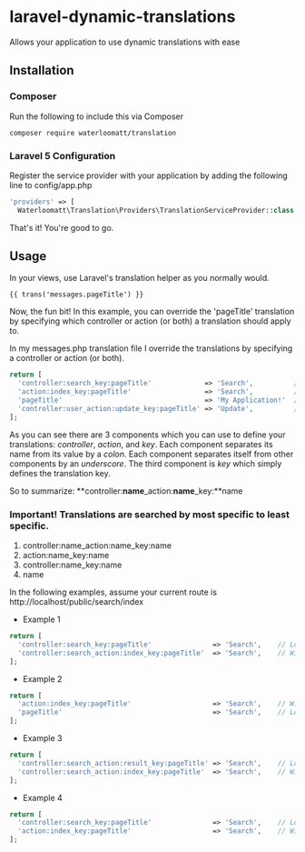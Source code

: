# laravel-dynamic-translations
Allows your application to use dynamic translations with ease

## Installation
### Composer
Run the following to include this via Composer
```
composer require waterloomatt/translation
```
### Laravel 5 Configuration
Register the service provider with your application by adding the following line to config/app.php
```php
'providers' => [
  Waterloomatt\Translation\Providers\TranslationServiceProvider::class
```
That's it! You're good to go.

## Usage
In your views, use Laravel's translation helper as you normally would. 
```
{{ trans('messages.pageTitle') }}
```

Now, the fun bit! In this example, you can override the 'pageTitle' translation by specifying which controller or action (or both) a translation should apply to. 

In my messages.php translation file I override the translations by specifying a controller or action (or both).
```php 
return [
  'controller:search_key:pageTitle'             => 'Search',          // Applied to !any! action in SearchController 
  'action:index_key:pageTitle'                  => 'Search',          // Applied index action on !any! controller
  'pageTitle'                                   => 'My Application!'  // Applied to all pages !except! the ones overriden in this file
  'controller:user_action:update_key:pageTitle' => 'Update',          // Applied update action on Usercontroller
];
```

As you can see there are 3 components which you can use to define your translations: *controller*, *action*, and *key*. Each component separates its name from its value by a *colon*. Each component separates itself from other components by an *underscore*. The third component is *key* which simply defines the translation key.

So to summarize: **controller:**name**_action:**name**_key:**name

### Important! Translations are searched by most specific to least specific. 

1. controller:name_action:name_key:name
2. action:name_key:name
3. controller:name_key:name
4. name

In the following examples, assume your current route is http://localhost/public/search/index

* Example 1
```php 
return [
  'controller:search_key:pageTitle'               => 'Search',    // Loser
  'controller:search_action:index_key:pageTitle'  => 'Search',    // Winner!
];
```

* Example 2
```php 
return [
  'action:index_key:pageTitle'                    => 'Search',    // Winner!
  'pageTitle'                                     => 'Search',    // Loser
];
```

* Example 3
```php 
return [
  'controller:search_action:result_key:pageTitle' => 'Search',    // Loser
  'controller:search_action:index_key:pageTitle'  => 'Search',    // Winner!
];
```

* Example 4
```php 
return [
  'controller:search_key:pageTitle'               => 'Search',    // Loser
  'action:index_key:pageTitle'                    => 'Search',    // Winner!
];
```

